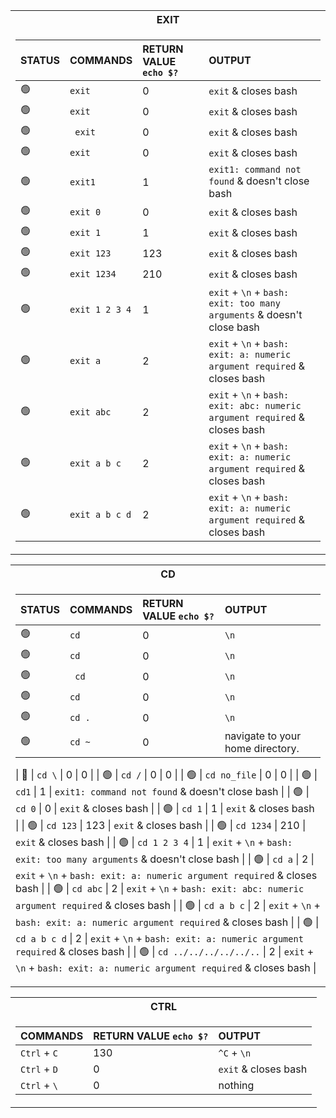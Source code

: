 <div align="center">
<table>
<tr><th>EXIT</th>
<tr><td>

| STATUS        | COMMANDS        | RETURN VALUE `echo $?`  | OUTPUT|
| :---            | :---            | :---    | :---|
| 🟢 | `exit`          | 0       | `exit` & closes bash                                                         |
| 🟢 | `exit `         | 0       | `exit` & closes bash                                                         |
| 🟢 | ` exit`         | 0       | `exit` & closes bash                                                         |
| 🟢 | ` exit `        | 0       | `exit` & closes bash                                                         |
| 🟢 | `exit1`         | 1       | `exit1: command not found` & doesn't close bash                              |
| 🟢 | `exit 0`        | 0       | `exit` & closes bash                                                         |
| 🟢 | `exit 1`        | 1       | `exit` & closes bash                                                         |
| 🟢 | `exit 123`      | 123	    | `exit` & closes bash                                                         |
| 🟢 | `exit 1234`     | 210     | `exit` & closes bash                                                         |
| 🟢 | `exit 1 2 3 4`  | 1	      | `exit` + `\n` + `bash: exit: too many arguments` & doesn't close bash        |
| 🟢 | `exit a`        | 2	      | `exit` + `\n` + `bash: exit: a: numeric argument required` & closes bash     |
| 🟢 | `exit abc`      | 2	      | `exit` + `\n` + `bash: exit: abc: numeric argument required` & closes bash   |
| 🟢 | `exit a b c`    | 2	      | `exit` + `\n` + `bash: exit: a: numeric argument required` & closes bash     |
| 🟢 | `exit a b c d`  | 2	      | `exit` + `\n` + `bash: exit: a: numeric argument required` & closes bash     |

</td></tr> </table
</div>
  
<div align="center">
<table>
<tr><th>CD</th>
<tr><td>

| STATUS | COMMANDS | RETURN VALUE `echo $?` | OUTPUT |
| :--- | :--- | :--- | :--- |
| 🟢 |`cd`            | 0                     | `\n`                              |
| 🟢 |`cd `           | 0                     | `\n`                              |
| 🟢 |` cd`           | 0                     | `\n`                              |
| 🟢 |` cd `          | 0                     | `\n`                              |
| 🟢 |`cd .`          | 0                     | `\n`                              |
| 🟢 |`cd ~`          | 0                     | navigate to your home directory.  |
  
| 🔵 | `cd \`        | 0                     | 0  |
| 🟢 | `cd /`        | 0                     | 0  |
| 🟢 | `cd no_file`  | 0                     | 0  |
| 🟢 | `cd1`         | 1       | `exit1: command not found` & doesn't close bash                       |
| 🟢 | `cd 0`        | 0       | `exit` & closes bash                                                  |
| 🟢 | `cd 1`        | 1       | `exit` & closes bash                                                  |
| 🟢 | `cd 123`      | 123	    | `exit` & closes bash                                                  |
| 🟢 | `cd 1234`     | 210     | `exit` & closes bash                                                  |
| 🟢 | `cd 1 2 3 4`  | 1	      | `exit` + `\n` + `bash: exit: too many arguments` & doesn't close bash        |
| 🟢 | `cd a`        | 2	      | `exit` + `\n` + `bash: exit: a: numeric argument required` & closes bash     |
| 🟢 | `cd abc`      | 2	      | `exit` + `\n` + `bash: exit: abc: numeric argument required` & closes bash   |
| 🟢 | `cd a b c`    | 2	      | `exit` + `\n` + `bash: exit: a: numeric argument required` & closes bash     |
| 🟢 | `cd a b c d`  | 2	      | `exit` + `\n` + `bash: exit: a: numeric argument required` & closes bash     |
| 🟢 | `cd ../../../../../..` | 2	      | `exit` + `\n` + `bash: exit: a: numeric argument required` & closes bash     |

</td></tr> </table
</div>
    
<div align="center">
<table>
<tr><th>CTRL</th>
<tr><td>

| COMMANDS      | RETURN VALUE `echo $?`  | OUTPUT                |
| :---          | :---                  | :---                  |
| `Ctrl` + `C`  | 130                   | `^C` + `\n`           |
| `Ctrl` + `D`  | 0                     | `exit` & closes bash  |
| `Ctrl` + `\`  | 0                     | nothing               |

</td></tr> </table
</div>

